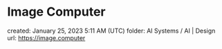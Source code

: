 # Image Computer

created: January 25, 2023 5:11 AM (UTC)
folder: AI Systems / AI | Design
url: https://image.computer